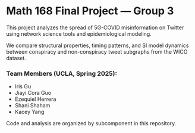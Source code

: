 # Math 168 Final Project — Group 3

This project analyzes the spread of 5G-COVID misinformation on Twitter using network science tools and epidemiological modeling.

We compare structural properties, timing patterns, and SI model dynamics between conspiracy and non-conspiracy tweet subgraphs from the WICO dataset.

### Team Members (UCLA, Spring 2025):
- Iris Gu  
- Jiayi Cora Guo  
- Ezequiel Herrera  
- Shani Shaham  
- Kacey Yang

Code and analysis are organized by subcomponent in this repository.
